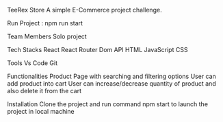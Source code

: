 TeeRex Store
A simple E-Commerce project challenge.

Run Project :
npm run start

Team Members
Solo project

Tech Stacks
React
React Router Dom
API
HTML
JavaScript
CSS

Tools
Vs Code
Git

Functionalities
Product Page with searching and filtering options
User can add product into cart
User can increase/decrease quantity of product and also delete it from the cart


Installation
Clone the project and run command npm start to launch the project in local machine